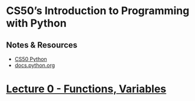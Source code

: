 # CS50’s Introduction to Programming with Python

## Notes & Resources

- [CS50 Python](https://cs50.harvard.edu/python/2022/)
- [docs.python.org](https://docs.python.org/3/)

# [Lecture 0 - Functions, Variables](Lecture0.MD)







